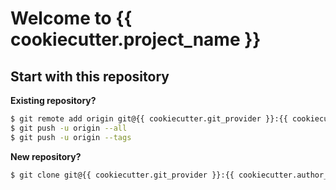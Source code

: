 # Welcome to {{ cookiecutter.project_name }}

## Start with this repository ##

**Existing repository?**

```bash
$ git remote add origin git@{{ cookiecutter.git_provider }}:{{ cookiecutter.author_username }}/{{ cookiecutter.repo_name }}.git
$ git push -u origin --all
$ git push -u origin --tags
```

**New repository?**

```bash
$ git clone git@{{ cookiecutter.git_provider }}:{{ cookiecutter.author_username }}/{{ cookiecutter.repo_name }}.git
```